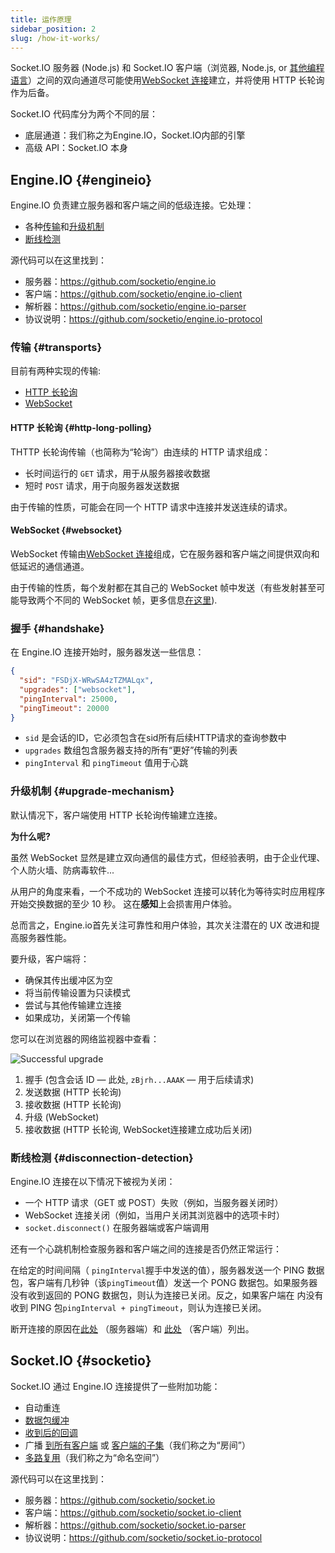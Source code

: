 ```yaml
---
title: 运作原理
sidebar_position: 2
slug: /how-it-works/
---
```


Socket.IO 服务器 (Node.js) 和 Socket.IO 客户端（浏览器, Node.js, or [其他编程语言](index.md#what-socketio-is)）之间的双向通道尽可能使用[WebSocket 连接](https://developer.mozilla.org/en-US/docs/Web/API/WebSocket)建立，并将使用 HTTP 长轮询作为后备。

Socket.IO 代码库分为两个不同的层：

- 底层通道：我们称之为Engine.IO，Socket.IO内部的引擎
- 高级 API：Socket.IO 本身

## Engine.IO {#engineio}

Engine.IO 负责建立服务器和客户端之间的低级连接。它处理：

- 各种[传输](#transports)和[升级机制](#upgrade-mechanism)
- [断线检测](#disconnection-detection)

源代码可以在这里找到：

- 服务器：https://github.com/socketio/engine.io
- 客户端：https://github.com/socketio/engine.io-client
- 解析器：https://github.com/socketio/engine.io-parser
- 协议说明：https://github.com/socketio/engine.io-protocol

### 传输 {#transports}

目前有两种实现的传输:

- [HTTP 长轮询](#http-long-polling)
- [WebSocket](#websocket)

#### HTTP 长轮询 {#http-long-polling}

THTTP 长轮询传输（也简称为“轮询”）由连续的 HTTP 请求组成：

- 长时间运行的 `GET` 请求，用于从服务器接收数据
- 短时 `POST` 请求，用于向服务器发送数据

由于传输的性质，可能会在同一个 HTTP 请求中连接并发送连续的请求。

#### WebSocket {#websocket}

WebSocket 传输由[WebSocket 连接](https://developer.mozilla.org/en-US/docs/Web/API/WebSockets_API)组成，它在服务器和客户端之间提供双向和低延迟的通信通道。

由于传输的性质，每个发射都在其自己的 WebSocket 帧中发送（有些发射甚至可能导致两个不同的 WebSocket 帧，更多信息[在这里](../06-Advanced/custom-parser.md#the-default-parser)).

### 握手 {#handshake}

在 Engine.IO 连接开始时，服务器发送一些信息：

```json
{
  "sid": "FSDjX-WRwSA4zTZMALqx",
  "upgrades": ["websocket"],
  "pingInterval": 25000,
  "pingTimeout": 20000
}
```

- `sid` 是会话的ID，它必须包含在sid所有后续HTTP请求的查询参数中
- `upgrades` 数组包含服务器支持的所有“更好”传输的列表
- `pingInterval` 和 `pingTimeout` 值用于心跳

### 升级机制 {#upgrade-mechanism}

默认情况下，客户端使用 HTTP 长轮询传输建立连接。

**为什么呢?**

虽然 WebSocket 显然是建立双向通信的最佳方式，但经验表明，由于企业代理、个人防火墙、防病毒软件...

从用户的角度来看，一个不成功的 WebSocket 连接可以转化为等待实时应用程序开始交换数据的至少 10 秒。 这在**感知**上会损害用户体验。

总而言之，Engine.io首先关注可靠性和用户体验，其次关注潜在的 UX 改进和提高服务器性能。

要升级，客户端将：

- 确保其传出缓冲区为空
- 将当前传输设置为只读模式
- 尝试与其他传输建立连接
- 如果成功，关闭第一个传输

您可以在浏览器的网络监视器中查看：

![Successful upgrade](/images/network-monitor.png)

1. 握手 (包含会话 ID — 此处, `zBjrh...AAAK` — 用于后续请求)
2. 发送数据 (HTTP 长轮询)
3. 接收数据 (HTTP 长轮询)
4. 升级 (WebSocket)
5. 接收数据 (HTTP 长轮询, WebSocket连接建立成功后关闭)

### 断线检测 {#disconnection-detection}

Engine.IO 连接在以下情况下被视为关闭：

- 一个 HTTP 请求（GET 或 POST）失败（例如，当服务器关闭时）
- WebSocket 连接关闭（例如，当用户关闭其浏览器中的选项卡时）
- `socket.disconnect()` 在服务器端或客户端调用

还有一个心跳机制检查服务器和客户端之间的连接是否仍然正常运行：

在给定的时间间隔（ `pingInterval`握手中发送的值），服务器发送一个 PING 数据包，客户端有几秒钟（该`pingTimeout`值）发送一个 PONG 数据包。如果服务器没有收到返回的 PONG 数据包，则认为连接已关闭。反之，如果客户端在 内没有收到 PING 包`pingInterval + pingTimeout`，则认为连接已关闭。

断开连接的原因在[此处](../02-Server/server-socket-instance.md#disconnect) （服务器端）和 [此处](../03-Client/client-socket-instance.md#disconnect) （客户端）列出。


## Socket.IO {#socketio}

Socket.IO 通过 Engine.IO 连接提供了一些附加功能：

- 自动重连
- [数据包缓冲](../03-Client/client-offline-behavior.md#buffered-events)
- [收到后的回调](../04-Events/emitting-events.md#acknowledgements)
- 广播 [到所有客户端](../04-Events/broadcasting-events.md) 或 [客户端的子集](../04-Events/rooms.md)（我们称之为“房间”）
- [多路复用](../06-Advanced/namespaces.md)（我们称之为“命名空间”）

源代码可以在这里找到：

- 服务器：https://github.com/socketio/socket.io
- 客户端：https://github.com/socketio/socket.io-client
- 解析器：https://github.com/socketio/socket.io-parser
- 协议说明：https://github.com/socketio/socket.io-protocol
